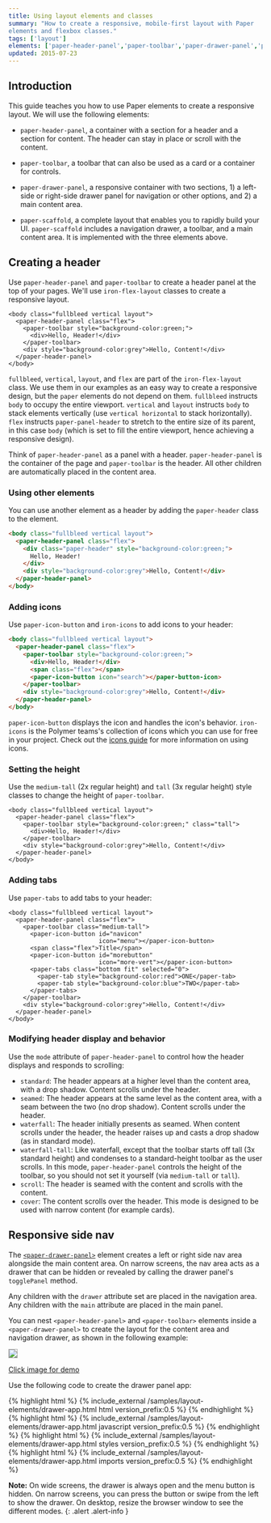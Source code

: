 ```yaml
---
title: Using layout elements and classes
summary: "How to create a responsive, mobile-first layout with Paper
elements and flexbox classes."
tags: ['layout']
elements: ['paper-header-panel','paper-toolbar','paper-drawer-panel','paper-scaffold']
updated: 2015-07-23
---
```


<link rel="import" href="/bower_components/google-youtube/google-youtube.html">


[//]: # (delete?)

<style shim-shadowdom>
.app-demo {
  border: 1px solid #aaa;
}
</style>

## Introduction

This guide teaches you how to use Paper elements to create a responsive layout.
We will use the following elements:

- `paper-header-panel`, a container with a section for a header and a section
  for content. The header can stay in place or scroll with the content.
 
- `paper-toolbar`, a toolbar that can also be used as a card or a 
  container for controls.
 
- `paper-drawer-panel`, a responsive container with two sections, 1) a 
  left-side or right-side drawer panel for navigation or other options, 
  and 2) a main content area.

- `paper-scaffold`, a complete layout that enables you to rapidly build
  your UI. `paper-scaffold` includes a navigation drawer, a toolbar, and 
  a main content area. It is implemented with the three elements above. 

## Creating a header

[//]: # (review layout article for your own understanding, and link for readers)

[//]: # (fullbleed makes body take up full viewport, not sure if it works on div)

[//]: # (layout and vertical go together, layout or vertical by self is meaningless)

Use `paper-header-panel` and `paper-toolbar` to create a header panel
at the top of your pages. We'll use `iron-flex-layout` classes to create a 
responsive layout.

```hmtl
<body class="fullbleed vertical layout">
  <paper-header-panel class="flex">
    <paper-toolbar style="background-color:green;">
      <div>Hello, Header!</div>
    </paper-toolbar>
    <div style="background-color:grey">Hello, Content!</div>
  </paper-header-panel>
</body>
```

`fullbleed`, `vertical`, `layout`, and `flex` are part 
of the `iron-flex-layout`
class. We use them in our examples as an easy way to create a responsive 
design, but the `paper` elements do not depend on them. `fullbleed` 
instructs `body` to occupy the entire viewport. `vertical` and `layout`
instructs `body` to stack elements vertically (use `vertical horizontal`
to stack horizontally). `flex` instructs `paper-panel-header` to stretch
to the entire size of its parent, in this case `body` (which is set to
fill the entire viewport, hence achieving a responsive design).

Think of `paper-header-panel` as a panel with a header. `paper-header-panel`
is the container of the page and `paper-toolbar` is the header. All other
children are automatically placed in the content area. 

### Using other elements 

You can use another element as a header by adding the 
`paper-header` class to the element. 

```html
<body class="fullbleed vertical layout">
  <paper-header-panel class="flex">
    <div class="paper-header" style="background-color:green;">
      Hello, Header!
    </div>
    <div style="background-color:grey">Hello, Content!</div>
  </paper-header-panel>
</body>
```

### Adding icons

Use `paper-icon-button` and `iron-icons` to add icons to your header:

```html
<body class="fullbleed vertical layout">
  <paper-header-panel class="flex">
    <paper-toolbar style="background-color:green;">
      <div>Hello, Header!</div>
      <span class="flex"></span>
      <paper-icon-button icon="search"></paper-button-icon>
    </paper-toolbar>
    <div style="background-color:grey">Hello, Content!</div>
  </paper-header-panel>
</body>
```

[//]: # (fix link below)

`paper-icon-button` displays the icon and handles the icon's behavior.
`iron-icons` is the Polymer teams's collection of
icons which you can use for free in your project. Check out the
[icons guide](#) for more information on using icons.

### Setting the height

Use the `medium-tall` (2x regular height) and `tall` (3x regular height) style 
classes to change the height of `paper-toolbar`.

```hmtl
<body class="fullbleed vertical layout">
  <paper-header-panel class="flex">
    <paper-toolbar style="background-color:green;" class="tall">
      <div>Hello, Header!</div>
    </paper-toolbar>
    <div style="background-color:grey">Hello, Content!</div>
  </paper-header-panel>
</body>
```

### Adding tabs

Use `paper-tabs` to add tabs to your header:

```hmtl
<body class="fullbleed vertical layout">
  <paper-header-panel class="flex">
    <paper-toolbar class="medium-tall">
      <paper-icon-button id="navicon"
                         icon="menu"></paper-icon-button>
      <span class="flex">Title</span>
      <paper-icon-button id="morebutton"
                         icon="more-vert"></paper-icon-button>
      <paper-tabs class="bottom fit" selected="0">
        <paper-tab style="background-color:red">ONE</paper-tab>
        <paper-tab style="background-color:blue">TWO</paper-tab>
      </paper-tabs>
    </paper-toolbar>
    <div style="background-color:grey">Hello, Content!</div>
  </paper-header-panel>
</body>
```

### Modifying header display and behavior

Use the `mode` attribute of `paper-header-panel` to control how the 
header displays and responds to scrolling:

* `standard`: The header appears at a higher level than the content area, 
  with a drop shadow. Content scrolls under the header.
* `seamed`: The header appears at the same level as the content area, 
  with a seam between the two (no drop shadow). Content scrolls under the header.
* `waterfall`: The header initially presents as seamed. When content scrolls 
  under the header, the header raises up and casts a drop shadow (as in 
  standard mode).
* `waterfall-tall`: Like waterfall, except that the toolbar starts off 
  tall (3x standard height) and condenses to a standard-height 
  toolbar as the user scrolls. In this mode, `paper-header-panel` controls
  the height of the toolbar, so you should not set it yourself (via
  `medium-tall` or `tall`).
* `scroll`: The header is seamed with the content and scrolls with the content.
* `cover`: The content scrolls over the header. This mode is designed to 
  be used with narrow content (for example cards).


## Responsive side nav

The [`<paper-drawer-panel>`](paper-drawer-panel.html)
element creates a left or right side nav area alongside
the main content area. On narrow screens, the nav area acts as a drawer that can
be hidden or revealed by calling the drawer panel's `togglePanel` method.

Any children with the `drawer` attribute set are placed in the navigation area.
Any children with the `main` attribute are placed in the main panel.

You can nest `<paper-header-panel>` and `<paper-toolbar>` elements inside a
`<paper-drawer-panel>` to create the layout for the content area and navigation
drawer, as shown in the following example:

<a href="../../samples/layout-elements/drawer-app.vulcanized.html" target="_blank">
  <img class="app-demo" src="/images/layout-elements/drawer-app-closed.png">
</a>

<a href="../../samples/layout-elements/drawer-app.vulcanized.html" target="_blank">Click image for demo</a>

Use the following code to create the drawer panel app:

<demo-tabs selected="0">
  <demo-tab heading="HTML">
{% highlight html %}
{% include_external /samples/layout-elements/drawer-app.html html version_prefix:0.5 %}
{% endhighlight %}
  </demo-tab>
  <demo-tab heading="JS">
{% highlight html %}
{% include_external /samples/layout-elements/drawer-app.html javascript version_prefix:0.5 %}
{% endhighlight %}
  </demo-tab>
  <demo-tab heading="CSS">
{% highlight html %}
{% include_external /samples/layout-elements/drawer-app.html styles version_prefix:0.5 %}
{% endhighlight %}
  </demo-tab>
  <demo-tab heading="Imports">
{% highlight html %}
{% include_external /samples/layout-elements/drawer-app.html imports version_prefix:0.5 %}
{% endhighlight %}
  </demo-tab>
</demo-tabs>

**Note:** On wide screens, the drawer is always open and the menu button is hidden.
On narrow screens, you can press the button or swipe from the left to show the drawer.
On desktop, resize the browser window to see the different modes.
{: .alert .alert-info }


